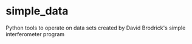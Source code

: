 # simple_data
Python tools to operate on data sets created by David Brodrick's simple interferometer program
